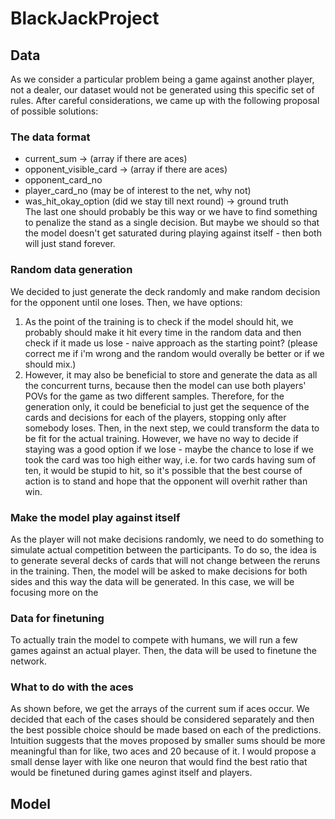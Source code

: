 # BlackJackProject

## Data 
As we consider a particular problem being a game against another player, not a dealer, our dataset would not be generated using this specific set of rules. After careful considerations, we came up with the following proposal of possible solutions:  
### The data format
- current_sum -> (array if there are aces)
- opponent_visible_card -> (array if there are aces)
- opponent_card_no
- player_card_no (may be of interest to the net, why not)
- was_hit_okay_option (did we stay till next round) -> ground truth  
The last one should probably be this way or we have to find something to penalize the stand as a single decision. But maybe we should so that the model doesn't get saturated during playing against itself - then both will just stand forever.

### Random data generation
We decided to just generate the deck randomly and make random decision for the opponent until one loses. Then, we have options: 
1. As the point of the training is to check if the model should hit, we probably should make it hit every time in the random data and then check if it made us lose - naive approach as the starting point?  (please correct me if i'm wrong and the random would overally be better or if we should mix.)
2. However, it may also be beneficial to store and generate the data as all the concurrent turns, because then the model can use both players' POVs for the game as two different samples. Therefore, for the generation only, it could be beneficial to just get the sequence of the cards and decisions for each of the players, stopping only after somebody loses. Then, in the next step, we could transform the data to be fit for the actual training. However, we have no way to decide if staying was a good option if we lose - maybe the chance to lose if we took the card was too high either way, i.e. for two cards having sum of ten, it would be stupid to hit, so it's possible that the best course of action is to stand and hope that the opponent will overhit rather than win.

### Make the model play against itself
As the player will not make decisions randomly, we need to do something to simulate actual competition between the participants. To do so, the idea is to generate several decks of cards that will not change between the reruns in the training. Then, the model will be asked to make decisions for both sides and this way the data will be generated. In this case, we will be focusing more on the 

### Data for finetuning 
To actually train the model to compete with humans, we will run a few games against an actual player. Then, the data will be used to finetune the network.

### What to do with the aces
As shown before, we get the arrays of the current sum if aces occur. We decided that each of the cases should be considered separately and then the best possible choice should be made based on each of the predictions. Intuition suggests that the moves proposed by smaller sums should be more meaningful than for like, two aces and 20 because of it. I would propose a small dense layer with like one neuron that would find the best ratio that would be finetuned during games aginst itself and players.

## Model
